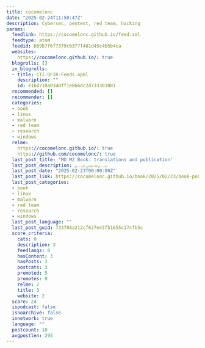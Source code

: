 ```yaml
---
title: cocomelonc
date: "2025-02-24T11:50:47Z"
description: Cybersec, pentest, red team, hacking
params:
  feedlink: https://cocomelonc.github.io/feed.xml
  feedtype: atom
  feedid: b69b7f6f7379c6377f481d45c4b5b4ca
  websites:
    https://cocomelonc.github.io/: true
  blogrolls: []
  in_blogrolls:
  - title: CTI-DFIR-Feeds.opml
    description: ""
    id: e1b4718a0340ff1e866dc2d733303081
  recommended: []
  recommender: []
  categories:
  - book
  - linux
  - malware
  - red team
  - research
  - windows
  relme:
    https://cocomelonc.github.io/: true
    https://github.com/cocomelonc/: true
  last_post_title: 'MD MZ Book: translations and publication'
  last_post_description: ﷽
  last_post_date: "2025-02-23T00:00:00Z"
  last_post_link: https://cocomelonc.github.io/book/2025/02/23/book-publication-tr.html
  last_post_categories:
  - book
  - linux
  - malware
  - red team
  - research
  - windows
  last_post_language: ""
  last_post_guid: 733786a212cf627e43f51655c17cfb5c
  score_criteria:
    cats: 0
    description: 3
    feedlangs: 0
    hasContent: 3
    hasPosts: 3
    postcats: 3
    promoted: 5
    promotes: 0
    relme: 2
    title: 3
    website: 2
  score: 24
  ispodcast: false
  isnoarchive: false
  innetwork: true
  language: ""
  postcount: 10
  avgpostlen: 295
---
```


